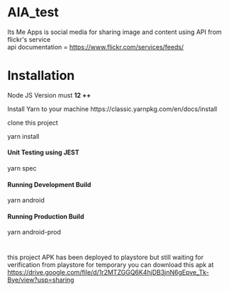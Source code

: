 # AIA_test
Its Me Apps is social media for sharing image and content using API from flickr's service
<br />
api documentation = https://www.flickr.com/services/feeds/
# Installation
<p>Node JS Version must <b>12 ++</b></p>
<p>Install Yarn to your machine https://classic.yarnpkg.com/en/docs/install</p>
<p>clone this project</p>
<p>yarn install</p>
<h4>Unit Testing using JEST</h4>
<p>yarn spec</p>
<h4>Running Development Build</h4>
<p>yarn android</p>
<h4>Running Production Build</h4>
<p>yarn android-prod</p>

#
this project APK has been deployed to playstore but still waiting for verification from playstore
for temporary you can download this apk at https://drive.google.com/file/d/1r2MTZGGQ6K4hjDB3jnN6gEpve_Tk-Bye/view?usp=sharing
